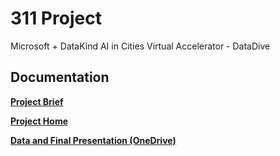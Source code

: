 # 311 Project
Microsoft + DataKind AI in Cities Virtual Accelerator - DataDive

## Documentation

[**Project Brief**](https://www.dropbox.com/scl/fi/csrpq202gihd53x4hbawc/311%20Project%20Brief.paper?dl=0&rlkey=gtlvohn6bqkr2u991hjrvgf9c)

[**Project Home**](https://www.dropbox.com/scl/fi/6ds2syfuikn8shh43hehi/311%20Project%20Home.paper?dl=0&rlkey=4i2my5tvqfl31oyrcx3tjktaa)

[**Data and Final Presentation (OneDrive)**](https://datakindo365-my.sharepoint.com/personal/beau_cronin_datakind_org/Documents/Forms/All.aspx?csf=1&e=FgzP1q&cid=0019c1c1-9d36-4941-87a9-228b4687dd32&FolderCTID=0x012000291FB33230543440B444BF9516142994&id=%2Fpersonal%2Fbeau_cronin_datakind_org%2FDocuments%2FMSFT_VDD_311)
